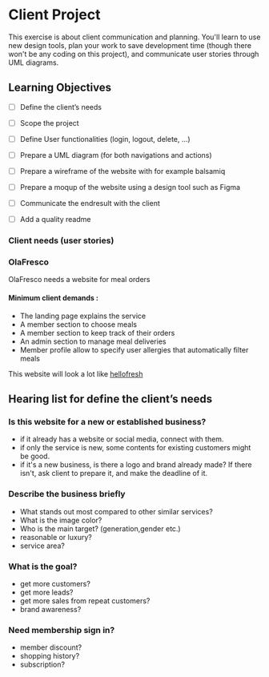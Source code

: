 # Client Project

This exercise is about client communication and planning. You'll learn to use new design tools, plan your work to save development time (though there won't be any coding on this project), and communicate user stories through UML diagrams.

## Learning Objectives
- [ ] Define the client’s needs
- [ ] Scope the project
- [ ] Define User functionalities (login, logout, delete, ...)
- [ ] Prepare a UML diagram (for both navigations and actions)
- [ ] Prepare a wireframe of the website with for example balsamiq
- [ ] Prepare a moqup of the website using a design tool such as Figma
- [ ] Communicate the endresult with the client
- [ ] Add a quality readme


### Client needs (user stories)

### OlaFresco
OlaFresco needs a website for meal orders

#### Minimum client demands :

- The landing page explains the service
- A member section to choose meals
- A member section to keep track of their orders
- An admin section to manage meal deliveries
- Member profile allow to specify user allergies that automatically filter meals

This website will look a lot like [hellofresh](https://hellofresh.com/)



## Hearing list for define the client’s needs

### Is this website for a new or established business?
 - if it already has a website or social media, connect with them.
 - if only the service is new, some contents for existing customers might be good.
 - if it's a new business, is there a logo and brand already made?
   If there isn't, ask client to prepare it, and make the deadline of it.

### Describe the business briefly
 - What stands out most compared to other similar services?
 - What is the image color?
 - Who is the main target? (generation,gender etc.)
 - reasonable or luxury? 
 - service area?

### What is the goal?
 - get more customers?
 - get more leads?
 - get more sales from repeat customers?
 - brand awareness?

### Need membership sign in?
 - member discount?
 - shopping history?
 - subscription?

